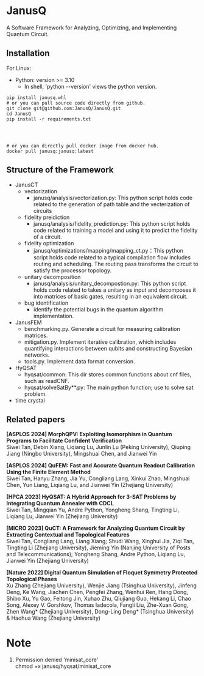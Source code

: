 # JanusQ
A Software Framework for Analyzing, Optimizing, and Implementing Quantum Circuit.

## Installation
For Linux:  
- Python: version >= 3.10
  - In shell, 'python --version' views the python version.
```shell
pip install janusq.whl
# or you can pull source code directly from github.
git clone git@github.com:JanusQ/JanusQ.git
cd JanusQ
pip install -r requirements.txt




# or you can directly pull docker image from docker hub.
docker pull janusq:janusq:latest
```

<!-- File Download:[Linux Janusq.](https://github.com/JanusQ/JanusQ/blob/main/dist/janusq-0.1.0-py3-none-any.whl) -->

## Structure of the Framework
- JanusCT
  - vectorization
    - janusq/analysis/vectorization.py: This python script holds code related to the generation of path table and the vecterization of circuits
  - fidelity preidiction
    - janusq/analysis/fidelity_prediction.py: This python script holds code related to training a model and using it to predict the fidelity of a circuit.
  - fidelity optimization
    -  janusq/optimizations/mapping/mapping_ct.py：This python script holds code related to a typical compilation flow includes routing and scheduling. The routing pass transforms the circuit to satisfy the processor topology.
  - unitary decomposition
    - janusq/analysis/unitary_decompostion.py: This python script holds code related to takes a unitary as input and decomposes it into matrices of basic gates, resulting in an equivalent circuit.
  - bug identification
    - identify the potential bugs in the quantum algorithm implementation.
- JanusFEM
  - benchmarking.py. Generate a circuit for measuring calibration matrices.
  - mitigation.py. Implement iterative calibration, which includes quantifying interactions between qubits and constructing Bayesian networks.
  - tools.py. Implement data format conversion.
- HyQSAT
  - hyqsat/common: This dir stores common functions about cnf files, such as readCNF.
  - hyqsat/solveSatBy**.py: The main python function; use to solve sat problem.
- time crystal


## Related papers
**[ASPLOS 2024] MorphQPV: Exploiting Isomorphism in Quantum Programs to Facilitate Confident Verification**  
Siwei Tan, Debin Xiang, Liqiang Lu, Junlin Lu (Peking University), Qiuping Jiang (Ningbo University), Mingshuai Chen, and Jianwei Yin  

**[ASPLOS 2024] QuFEM: Fast and Accurate Quantum Readout Calibration Using the Finite Element Method**  
Siwei Tan, Hanyu Zhang, Jia Yu, Congliang Lang, Xinkui Zhao, Mingshuai Chen, Yun Liang, Liqiang Lu, and Jianwei Yin (Zhejiang University)  

**[HPCA 2023] HyQSAT: A Hybrid Approach for 3-SAT Problems by Integrating Quantum Annealer with CDCL**  
Siwei Tan, Mingqian Yu, Andre Python, Yongheng Shang, Tingting Li, Liqiang Lu, Jianwei Yin (Zhejiang University)  

**[MICRO 2023] QuCT: A Framework for Analyzing Quantum Circuit by Extracting Contextual and Topological Features**  
Siwei Tan, Congliang Lang, Liang Xiang; Shudi Wang, Xinghui Jia, Ziqi Tan, Tingting Li (Zhejiang University), Jieming Yin (Nanjing University of Posts and Telecommunications); Yongheng Shang, Andre Python, Liqiang Lu, Jianwei Yin (Zhejiang University)

**[Nature 2022] Digital Quantum Simulation of Floquet Symmetry Protected Topological Phases**  
Xu Zhang (Zhejiang University), Wenjie Jiang (Tsinghua University), Jinfeng Deng, Ke Wang, Jiachen Chen, Pengfei Zhang, Wenhui Ren, Hang Dong, Shibo Xu, Yu Gao, Feitong Jin, Xuhao Zhu, Qiujiang Guo, Hekang Li, Chao Song, Alexey V. Gorshkov, Thomas Iadecola, Fangli Liu, Zhe-Xuan Gong, Zhen Wang* (Zhejiang University), Dong-Ling Deng* (Tsinghua University) & Haohua Wang (Zhejiang University)

# Note
1. Permission denied 'minisat_core'  
chmod +x janusq/hyqsat/minisat_core